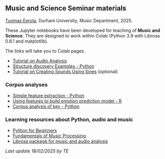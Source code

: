 ## Music and Science Seminar materials

[Tuomas Eerola](https://www.durham.ac.uk/staff/tuomas-eerola/), Durham University, Music Department, 2025.

These Jupyter notebooks have been developed for teaching of **Music and Science**. They are designed to work within Colab (Python 3.9 with Librosa 0.8.1 and matplotlib).

The links will take you to Colab pages.

- [Tutorial on Audio Analysis]([https://colab.research.google.com/github/tuomaseerola/music_and_science_seminar/blob/master/seminar2A.ipynb](https://github.com/tuomaseerola/audio/blob/master/audio_analysis_tutorial.ipynb))
- [Structure discovery Examples - Python](https://github.com/tuomaseerola/music_and_science_seminar/blob/master/structure_discovery.ipynb)
- [Tutorial on Creating Sounds Using Sines](https://colab.research.google.com/github/tuomaseerola/music_and_science_seminar/blob/master/seminar2B.ipynb) (optional)

### Corpus analyses

- [Simple feature extraction - Python](https://github.com/tuomaseerola/music_and_science_seminar/blob/master/corpus_feature_extraction.ipynb)
- [Using features to build emotion prediction model - R](https://github.com/tuomaseerola/music_and_science_seminar/blob/master/build_regression_model.ipynb)
- [Corpus analysis of key - Python](https://github.com/tuomaseerola/music_and_science_seminar/blob/master/corpus_analysis_tutorial_key.ipynb)

### Learning resources about Python, audio and music

- [Python for Beginners](https://www.python.org/about/gettingstarted/)
- [Fundamentals of Music Processing](https://www.audiolabs-erlangen.de/resources/MIR/FMP/C0/C0.html)
- [Librosa package for music and audio analysis](https://librosa.org/doc/main/index.html)

_Last update 18/02/2025 by TE_
